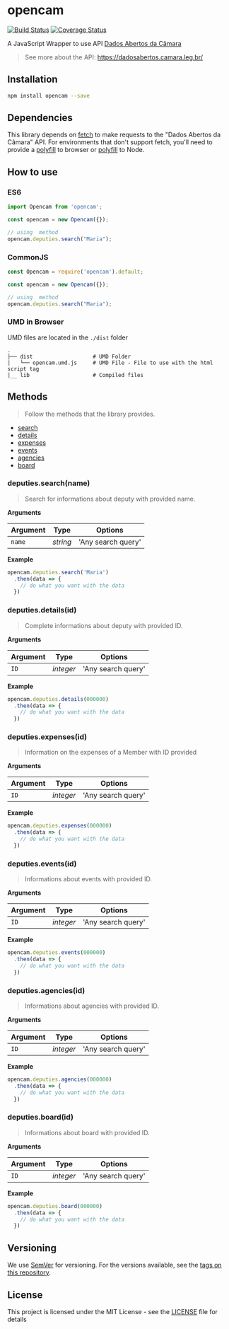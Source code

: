 # opencam
[![Build Status](https://travis-ci.org/hdusantos/opencam.svg?branch=master)](https://travis-ci.org/hdusantos/opencam)
[![Coverage Status](https://coveralls.io/repos/github/hdusantos/opencam/badge.svg?branch=master)](https://coveralls.io/github/hdusantos/opencam?branch=master)

A JavaScript Wrapper to use API [Dados Abertos da Câmara](https://dadosabertos.camara.leg.br/)

> See more about the API: https://dadosabertos.camara.leg.br/


## Installation

```sh
npm install opencam --save
```


## Dependencies

This library depends on [fetch](https://fetch.spec.whatwg.org/) to make requests to the  "Dados Abertos da Câmara" API. For environments that don't support fetch, you'll need to provide a [polyfill](https://github.com/github/fetch) to browser or [polyfill](https://github.com/bitinn/node-fetch) to Node.



## How to use

### ES6

```js
import Opencam from 'opencam';

const opencam = new Opencam({});

// using  method
opencam.deputies.search("Maria");
```

### CommonJS

```js
const Opencam = require('opencam').default;

const opencam = new Opencam({});

// using  method
opencam.deputies.search("Maria");
```

### UMD in Browser

UMD files are located in the `./dist` folder

    .
    ├── dist                   # UMD Folder
    |   └── opencam.umd.js     # UMD File - File to use with the html script tag
    |__ lib                    # Compiled files


## Methods

> Follow the methods that the library provides.
- [search](#deputies.search(name))
- [details](#deputies.details(id))
- [expenses](#deputies.expenses(id))
- [events](#deputies.events(id))
- [agencies](#deputies.agencies(id))
- [board](#deputies.board(id))

### deputies.search(name)

> Search for informations about deputy with provided name.

**Arguments**

| Argument | Type    | Options           |
|----------|---------|-------------------|
|`name`    |*string* | 'Any search query'|


**Example**

```js
opencam.deputies.search('Maria')
  .then(data => {
    // do what you want with the data
  })
```


### deputies.details(id)

> Complete informations about deputy with provided ID.

**Arguments**

| Argument | Type    | Options           |
|----------|---------|-------------------|
|`ID`      |*integer*| 'Any search query'|


**Example**

```js
opencam.deputies.details(000000)
  .then(data => {
    // do what you want with the data
  })
```


### deputies.expenses(id)

> Information on the expenses of a Member with ID provided

**Arguments**

| Argument | Type    | Options           |
|----------|---------|-------------------|
|`ID`      |*integer*| 'Any search query'|


**Example**

```js
opencam.deputies.expenses(000000)
  .then(data => {
    // do what you want with the data
  })
```



### deputies.events(id)

> Informations about events with provided ID.

**Arguments**

| Argument | Type    | Options           |
|----------|---------|-------------------|
|`ID`      |*integer*| 'Any search query'|


**Example**

```js
opencam.deputies.events(000000)
  .then(data => {
    // do what you want with the data
  })
```


### deputies.agencies(id)

> Informations about agencies with provided ID.

**Arguments**

| Argument | Type    | Options           |
|----------|---------|-------------------|
|`ID`      |*integer*| 'Any search query'|


**Example**

```js
opencam.deputies.agencies(000000)
  .then(data => {
    // do what you want with the data
  })
```


### deputies.board(id)

> Informations about board with provided ID.

**Arguments**

| Argument | Type    | Options           |
|----------|---------|-------------------|
|`ID`      |*integer*| 'Any search query'|


**Example**

```js
opencam.deputies.board(000000)
  .then(data => {
    // do what you want with the data
  })
```


## Versioning

We use [SemVer](http://semver.org/) for versioning. For the versions available, see the [tags on this repository](https://github.com/hdusantos/opencam/tags).

## License

This project is licensed under the MIT License - see the [LICENSE](LICENSE) file for details

